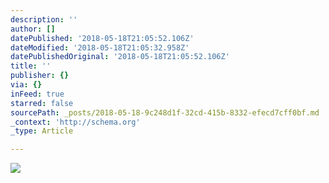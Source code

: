 ```yaml
---
description: ''
author: []
datePublished: '2018-05-18T21:05:52.106Z'
dateModified: '2018-05-18T21:05:32.958Z'
datePublishedOriginal: '2018-05-18T21:05:52.106Z'
title: ''
publisher: {}
via: {}
inFeed: true
starred: false
sourcePath: _posts/2018-05-18-9c248d1f-32cd-415b-8332-efecd7cff0bf.md
_context: 'http://schema.org'
_type: Article

---
```

![](https://the-grid-user-content.s3-us-west-2.amazonaws.com/ebe49c01-8e28-41d9-bc35-bef81db1dd68.jpg)